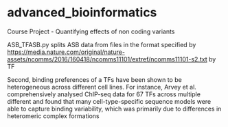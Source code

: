 # advanced_bioinformatics
Course Project - Quantifying effects of non coding variants

ASB_TFASB.py splits ASB data from files in the format specified by https://media.nature.com/original/nature-assets/ncomms/2016/160418/ncomms11101/extref/ncomms11101-s2.txt by TF

Second, binding preferences of a TFs have been
shown to be heterogeneous across different cell lines. For instance, Arvey et al. comprehensively analysed
ChIP-seq data for 67 TFs across multiple different and found that many cell-type-specific sequence models
were able to capture binding variability, which was primarily due to differences in heteromeric complex
formations
